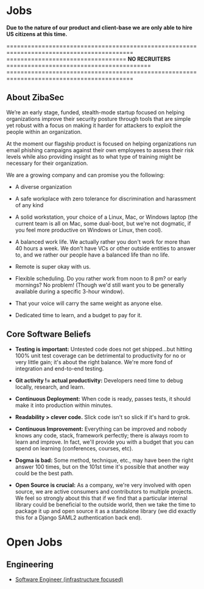 # Jobs

**Due to the nature of our product and client-base we are only able to hire US citizens at this time.**

\==========================================================================================
\================================== **NO RECRUITERS** =========================================
\==========================================================================================

## About ZibaSec

We’re an early stage, funded, stealth-mode startup focused on helping organizations improve their security posture through tools that are simple yet robust with a focus on making it harder for attackers to exploit the people within an organization.

At the moment our flagship product is focused on helping organizations run email phishing campaigns against their own employees to assess their risk levels while also providing insight as to what type of training might be necessary for their organization. 

We are a growing company and can promise you the following:

* A diverse organization

* A safe workplace with zero tolerance for discrimination and harassment of any kind

* A solid workstation, your choice of a Linux, Mac, or Windows laptop (the current team is all on Mac, some dual-boot, but we're not dogmatic, if you feel more productive on Windows or Linux, then cool).

* A balanced work life. We actually rather you don't work for more than 40 hours a week. We don't have VCs or other outside entities to answer to, and we rather our people have a balanced life than no life.

* Remote is super okay with us.

* Flexible scheduling. Do you rather work from noon to 8 pm? or early mornings? No problem! (Though we'd still want you to be generally available during a specific 3-hour window).

* That your voice will carry the same weight as anyone else.

* Dedicated time to learn, and a budget to pay for it.

## Core Software Beliefs

* **Testing is important:** Untested code does not get shipped...but hitting 100% unit test coverage can be detrimental to productivity for no or very little gain; it's about the right balance. We're more fond of integration and end-to-end testing.

* **Git activity != actual productivity:** Developers need time to debug locally, research, and learn.

* **Continuous Deployment:** When code is ready, passes tests, it should make it into production within minutes.

* **Readability > clever code.** Slick code isn't so slick if it's hard to grok.

* **Continuous Improvement:** Everything can be improved and nobody knows any code, stack, framework perfectly; there is always room to learn and improve. In fact, we'll provide you with a budget that you can spend on learning (conferences, courses, etc).

* **Dogma is bad:** Some method, technique, etc., may have been the right answer 100 times, but on the 101st time it's possible that another way could be the best path.

* **Open Source is crucial:** As a company, we're very involved with open source, we are active consumers and contributors to multiple projects. We feel so strongly about this that if we find that a particular internal library could be beneficial to the outside world, then we take the time to package it up and open source it as a standalone library (we did exactly this for a Django SAML2 authentication back end).

# Open Jobs

## Engineering

* [Software Engineer (infrastructure focused)](./jobs/infrastructure_eng.md)

